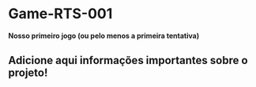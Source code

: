 # Game-RTS-001

**Nosso primeiro  jogo (ou pelo menos a primeira tentativa)**

## Adicione aqui informações importantes sobre o projeto!
